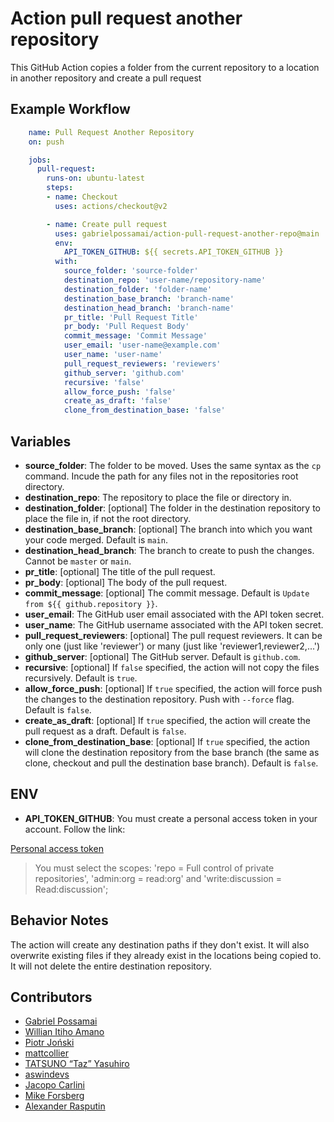# Action pull request another repository 

This GitHub Action copies a folder from the current repository to a location in another repository and create a pull request

## Example Workflow

```yaml
    name: Pull Request Another Repository
    on: push

    jobs:
      pull-request:
        runs-on: ubuntu-latest
        steps:
        - name: Checkout
          uses: actions/checkout@v2

        - name: Create pull request
          uses: gabrielpossamai/action-pull-request-another-repo@main
          env:
            API_TOKEN_GITHUB: ${{ secrets.API_TOKEN_GITHUB }}
          with:
            source_folder: 'source-folder'
            destination_repo: 'user-name/repository-name'
            destination_folder: 'folder-name'
            destination_base_branch: 'branch-name'
            destination_head_branch: 'branch-name'
            pr_title: 'Pull Request Title'
            pr_body: 'Pull Request Body'
            commit_message: 'Commit Message'
            user_email: 'user-name@example.com'
            user_name: 'user-name'
            pull_request_reviewers: 'reviewers'
            github_server: 'github.com'
            recursive: 'false'
            allow_force_push: 'false'
            create_as_draft: 'false'
            clone_from_destination_base: 'false'
```

## Variables

* **source_folder**: The folder to be moved. Uses the same syntax as the `cp` command. Incude the path for any files not in the repositories root directory.
* **destination_repo**: The repository to place the file or directory in.
* **destination_folder**: [optional] The folder in the destination repository to place the file in, if not the root directory.
* **destination_base_branch**: [optional] The branch into which you want your code merged. Default is `main`.
* **destination_head_branch**: The branch to create to push the changes. Cannot be `master` or `main`.
* **pr_title**: [optional] The title of the pull request.
* **pr_body**: [optional] The body of the pull request.
* **commit_message**: [optional] The commit message. Default is `Update from ${{ github.repository }}`.
* **user_email**: The GitHub user email associated with the API token secret.
* **user_name**: The GitHub username associated with the API token secret.
* **pull_request_reviewers**: [optional] The pull request reviewers. It can be only one (just like 'reviewer') or many (just like 'reviewer1,reviewer2,...')
* **github_server**: [optional] The GitHub server. Default is `github.com`.
* **recursive**: [optional] If `false` specified, the action will not copy the files recursively. Default is `true`.
* **allow_force_push**: [optional] If `true` specified, the action will force push the changes to the destination repository. Push with `--force` flag. Default is `false`.
* **create_as_draft**: [optional] If `true` specified, the action will create the pull request as a draft. Default is `false`.
* **clone_from_destination_base**: [optional] If `true` specified, the action will clone the destination repository from the base branch (the same as clone, checkout and pull the destination base branch). Default is `false`.

## ENV

* **API_TOKEN_GITHUB**: You must create a personal access token in your account. Follow the link:

[Personal access token](https://docs.github.com/en/free-pro-team@latest/github/authenticating-to-github/creating-a-personal-access-token)

> You must select the scopes: 'repo = Full control of private repositories', 'admin:org = read:org' and 'write:discussion = Read:discussion';


## Behavior Notes

The action will create any destination paths if they don't exist. It will also overwrite existing files if they already exist in the locations being copied to. It will not delete the entire destination repository.

## Contributors
* [Gabriel Possamai](https://github.com/gabrielpossamai)
* [Willian Itiho Amano](https://github.com/Itiho)
* [Piotr Joński](https://github.com/sta-szek)
* [mattcollier](https://github.com/mattcollier)
* [TATSUNO “Taz” Yasuhiro](https://github.com/exoego)
* [aswindevs](https://github.com/aswindevs07)
* [Jacopo Carlini](https://github.com/jacopocarlini)
* [Mike Forsberg](https://github.com/bigmikef)
* [Alexander Rasputin](https://github.com/Ehrax)
